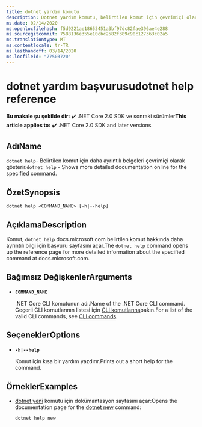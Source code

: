 ```yaml
---
title: dotnet yardım komutu
description: Dotnet yardım komutu, belirtilen komut için çevrimiçi olarak daha ayrıntılı belgeler gösterir.
ms.date: 02/14/2020
ms.openlocfilehash: f5d9221ae18653451a3bf97dc82fae396ae4e288
ms.sourcegitcommit: 7588136e355e10cbc2582f389c90c127363c02a5
ms.translationtype: MT
ms.contentlocale: tr-TR
ms.lasthandoff: 03/14/2020
ms.locfileid: "77503720"
---
```

# <a name="dotnet-help-reference"></a><span data-ttu-id="b50c9-103">dotnet yardım başvurusu</span><span class="sxs-lookup"><span data-stu-id="b50c9-103">dotnet help reference</span></span>

<span data-ttu-id="b50c9-104">**Bu makale şu şekilde dir:** ✔️ .NET Core 2.0 SDK ve sonraki sürümler</span><span class="sxs-lookup"><span data-stu-id="b50c9-104">**This article applies to:** ✔️ .NET Core 2.0 SDK and later versions</span></span>

## <a name="name"></a><span data-ttu-id="b50c9-105">Adı</span><span class="sxs-lookup"><span data-stu-id="b50c9-105">Name</span></span>

<span data-ttu-id="b50c9-106">`dotnet help`- Belirtilen komut için daha ayrıntılı belgeleri çevrimiçi olarak gösterir.</span><span class="sxs-lookup"><span data-stu-id="b50c9-106">`dotnet help` - Shows more detailed documentation online for the specified command.</span></span>

## <a name="synopsis"></a><span data-ttu-id="b50c9-107">Özet</span><span class="sxs-lookup"><span data-stu-id="b50c9-107">Synopsis</span></span>

`dotnet help <COMMAND_NAME> [-h|--help]`

## <a name="description"></a><span data-ttu-id="b50c9-108">Açıklama</span><span class="sxs-lookup"><span data-stu-id="b50c9-108">Description</span></span>

<span data-ttu-id="b50c9-109">Komut, `dotnet help` docs.microsoft.com belirtilen komut hakkında daha ayrıntılı bilgi için başvuru sayfasını açar.</span><span class="sxs-lookup"><span data-stu-id="b50c9-109">The `dotnet help` command opens up the reference page for more detailed information about the specified command at docs.microsoft.com.</span></span>

## <a name="arguments"></a><span data-ttu-id="b50c9-110">Bağımsız Değişkenler</span><span class="sxs-lookup"><span data-stu-id="b50c9-110">Arguments</span></span>

- **`COMMAND_NAME`**

  <span data-ttu-id="b50c9-111">.NET Core CLI komutunun adı.</span><span class="sxs-lookup"><span data-stu-id="b50c9-111">Name of the .NET Core CLI command.</span></span> <span data-ttu-id="b50c9-112">Geçerli CLI komutlarının listesi için [CLI komutlarına](index.md#cli-commands)bakın.</span><span class="sxs-lookup"><span data-stu-id="b50c9-112">For a list of the valid CLI commands, see [CLI commands](index.md#cli-commands).</span></span>

## <a name="options"></a><span data-ttu-id="b50c9-113">Seçenekler</span><span class="sxs-lookup"><span data-stu-id="b50c9-113">Options</span></span>

- **`-h|--help`**

  <span data-ttu-id="b50c9-114">Komut için kısa bir yardım yazdırır.</span><span class="sxs-lookup"><span data-stu-id="b50c9-114">Prints out a short help for the command.</span></span>

## <a name="examples"></a><span data-ttu-id="b50c9-115">Örnekler</span><span class="sxs-lookup"><span data-stu-id="b50c9-115">Examples</span></span>

- <span data-ttu-id="b50c9-116">[dotnet yeni](dotnet-new.md) komutu için dokümantasyon sayfasını açar:</span><span class="sxs-lookup"><span data-stu-id="b50c9-116">Opens the documentation page for the [dotnet new](dotnet-new.md) command:</span></span>

  ```dotnetcli
  dotnet help new
  ```
